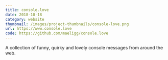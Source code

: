 ```yaml
---
title: console.love
date: 2018-10-18
category: website
thumbnail: /images/project-thumbnails/console-love.png
url: https://www.console.love
code: https://github.com/maeligg/console.love
---
```


A collection of funny, quirky and lovely console messages from around the web.